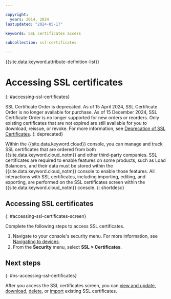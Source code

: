 ```yaml
---

copyright:
  years: 2014, 2024
lastupdated: "2024-05-17"

keywords: SSL certificates access

subcollection: ssl-certificates

---
```


{{site.data.keyword.attribute-definition-list}}

# Accessing SSL certificates
{: #accessing-ssl-certificates}

SSL Certificate Order is deprecated. As of 15 April 2024, SSL Certificate Order is no longer available for purchase. As of 15 December 2024, SSL Certificate Order is no longer supported for new orders or reorders. Only existing certificates that are not expired are still available for you to download, reissue, or revoke. For more information, see [Deprecation of SSL Certificates](/docs/ssl-certificates?topic=ssl-certificates-navigating-devices).
{: deprecated}

Within the {{site.data.keyword.cloud}} console, you can manage and track SSL certificates that are ordered from both {{site.data.keyword.cloud_notm}} and other third-party companies. SSL certificates are required to enable features on some products, such as Load Balancers, and their data must be stored within the {{site.data.keyword.cloud_notm}} console to enable those features. All interactions with SSL certificates, including importing, editing, and exporting, are performed on the SSL certificates screen within the {{site.data.keyword.cloud_notm}} console.
{: shortdesc}

## Accessing SSL certificates
{: #accessing-ssl-certificates-screen}

Complete the following steps to access SSL certificates.

1. Navigate to your console's security menu. For more information, see [Navigating to devices](/docs/ssl-certificates?topic=ssl-certificates-navigating-devices).
2. From the **Security** menu, select **SSL > Certificates**.

## Next steps
{: #ns-accessing-ssl-certificates}

After you access the SSL certificates screen, you can [view and update](/docs/ssl-certificates?topic=ssl-certificates-viewing-and-updating-ssl-certificates#viewing-and-updating-ssl-certificates), [download](/docs/ssl-certificates?topic=ssl-certificates-downloading-ssl-certificate-details), [delete](/docs/ssl-certificates?topic=ssl-certificates-deleting-ssl-certificates), or [import](/docs/ssl-certificates?topic=ssl-certificates-importing-ssl-certificates) existing SSL certificates.
